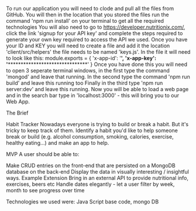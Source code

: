 To run our application you will need to clode and pull all the files from GitHub.
You will then in the location that you stored the files run the command 'npm run install' on your terminal to get all the required technologies
You will also need to go to https://developer.nutritionix.com/, click the link 'signup for your API key' and complete the steps required to generate your own key required to access the API we used. Once you have your ID and KEY you will need to create a file and add it the location 'client/src/helpers' the file needs to be named 'keys.js'. In the file it will need to look like this:
module.exports = {
    'x-app-id': '********',
    'x-app-key': '***************************************'
}
Once you have done this you will need to open 3 seperate terminal windows, in the first type the command 'mongod' and leave that running.
In the second type the command 'npm run build' and leave this running too
Finally in the third type 'npm run server:dev' and leave this running.
Now you will be able to load a web page and in the search bar type in 'localhost:3000' - this will bring you to our Web App.

The Brief

Habit Tracker
Nowadays everyone is trying to build or break a habit. But it's tricky to keep track of them. Identify a habit you'd like to help someone break or build (e.g. alcohol consumption, smoking, calories, exercise, healthy eating...) and make an app to help.

MVP
A user should be able to:

Make CRUD entries on the front-end that are persisted on a MongoDB database on the back-end
Display the data in visually interesting / insightful ways.
Example Extension
Bring in an external API to provide nutritional info, exercises, beers etc
Handle dates elegantly - let a user filter by week, month to see progress over time

Technologies we used were:
Java Script base code, mongo DB

